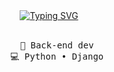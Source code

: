 <div align="center">
<a href="https://git.io/typing-svg"><img src="https://readme-typing-svg.demolab.com?font=Fira+Code&pause=1000&color=74F76C&center=true&width=435&lines=Hello%2C+user;Welcome+to+my+github+profile: )" alt="Typing SVG" /></a>
<br><br>
<pre>
    💼 Back-end dev 
    💻 Python • Django 
</pre>

<br><br><br>
</div>
